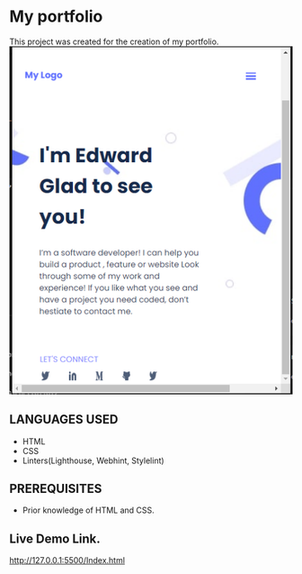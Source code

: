 # My portfolio
This project was created for the creation of my portfolio.
![GitHub Logo](./PortfolioScreenshot.png)

## LANGUAGES USED
- HTML
- CSS
- Linters(Lighthouse, Webhint, Stylelint)

## PREREQUISITES
- Prior knowledge of HTML and CSS.

## Live Demo Link.
http://127.0.0.1:5500/Index.html